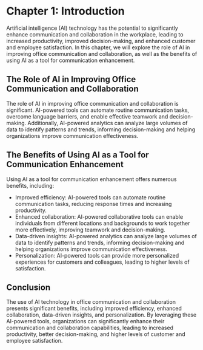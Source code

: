 Chapter 1: Introduction
=======================

Artificial intelligence (AI) technology has the potential to significantly enhance communication and collaboration in the workplace, leading to increased productivity, improved decision-making, and enhanced customer and employee satisfaction. In this chapter, we will explore the role of AI in improving office communication and collaboration, as well as the benefits of using AI as a tool for communication enhancement.

The Role of AI in Improving Office Communication and Collaboration
------------------------------------------------------------------

The role of AI in improving office communication and collaboration is significant. AI-powered tools can automate routine communication tasks, overcome language barriers, and enable effective teamwork and decision-making. Additionally, AI-powered analytics can analyze large volumes of data to identify patterns and trends, informing decision-making and helping organizations improve communication effectiveness.

The Benefits of Using AI as a Tool for Communication Enhancement
----------------------------------------------------------------

Using AI as a tool for communication enhancement offers numerous benefits, including:

* Improved efficiency: AI-powered tools can automate routine communication tasks, reducing response times and increasing productivity.
* Enhanced collaboration: AI-powered collaborative tools can enable individuals from different locations and backgrounds to work together more effectively, improving teamwork and decision-making.
* Data-driven insights: AI-powered analytics can analyze large volumes of data to identify patterns and trends, informing decision-making and helping organizations improve communication effectiveness.
* Personalization: AI-powered tools can provide more personalized experiences for customers and colleagues, leading to higher levels of satisfaction.

Conclusion
----------

The use of AI technology in office communication and collaboration presents significant benefits, including improved efficiency, enhanced collaboration, data-driven insights, and personalization. By leveraging these AI-powered tools, organizations can significantly enhance their communication and collaboration capabilities, leading to increased productivity, better decision-making, and higher levels of customer and employee satisfaction.
